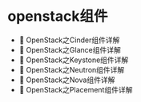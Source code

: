 # openstack组件

* 📄 OpenStack之Cinder组件详解
* 📄 OpenStack之Glance组件详解
* 📄 OpenStack之Keystone组件详解
* 📄 OpenStack之Neutron组件详解
* 📄 OpenStack之Nova组件详解
* 📄 OpenStack之Placement组件详解

‍
